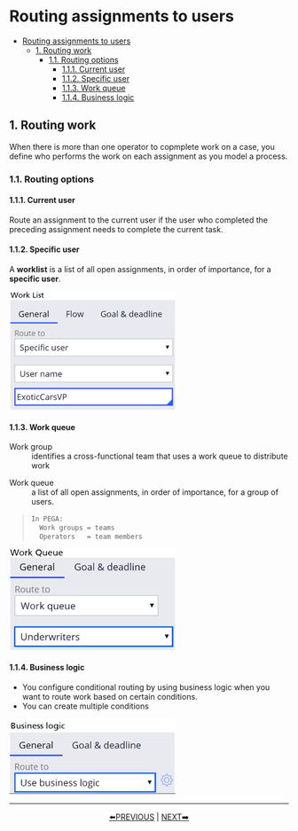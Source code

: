 # Routing assignments to users

- [Routing assignments to users](#routing-assignments-to-users)
    - [1. Routing work](#1-routing-work)
        - [1.1. Routing options](#11-routing-options)
            - [1.1.1. Current user](#111-current-user)
            - [1.1.2. Specific user](#112-specific-user)
            - [1.1.3. Work queue](#113-work-queue)
            - [1.1.4. Business logic](#114-business-logic)

## 1. Routing work

When there is more than one operator to copmplete work on a case, you define who performs the work on each assignment as you model a process.

### 1.1. Routing options

#### 1.1.1. Current user

Route an assignment to the current user if the user who completed the preceding assignment needs to complete the current task.

#### 1.1.2. Specific user

A **worklist** is a list of all open assignments, in order of importance, for a **specific user**.

<img src="../resources/specific-user.png" width=300>

#### 1.1.3. Work queue

<dl>
    <dt>Work group</dt>
    <dd>identifies a cross-functional team that uses a work queue to distribute work</dd>
</dl>

<dl>
    <dt>Work queue</dt>
    <dd>a list of all open assignments, in order of importance, for a group of users.</dd>
</dl>

> ```
> In PEGA:
>   Work groups = teams
>   Operators   = team members
> ```

<img src="../resources/work-queue.png" width=300>

#### 1.1.4. Business logic

- You configure conditional routing by using business logic when you want to route work based on certain conditions.
- You can create multiple conditions

<img src="../resources/business-logic.png" width=300>

---

<p align=center>
  <a href=[1.7]%20Creating%20a%20data%20relationship.md>⬅️PREVIOUS</a>
  |
  <a href=[1.9]%20Designing%20an%20approval%20process.md>NEXT➡️</a>
</p>

